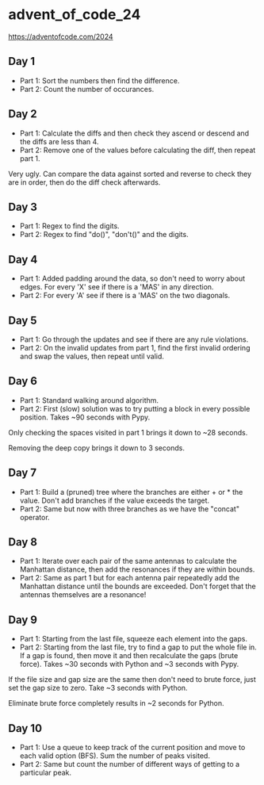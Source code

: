 # advent_of_code_24
https://adventofcode.com/2024

## Day 1
- Part 1: Sort the numbers then find the difference.
- Part 2: Count the number of occurances.

## Day 2
- Part 1: Calculate the diffs and then check they ascend or descend and the diffs are less than 4.
- Part 2: Remove one of the values before calculating the diff, then repeat part 1.

Very ugly. Can compare the data against sorted and reverse to check they are in order, then do the diff check afterwards.

## Day 3
- Part 1: Regex to find the digits.
- Part 2: Regex to find "do()", "don't()" and the digits.

## Day 4
- Part 1: Added padding around the data, so don't need to worry about edges. For every 'X' see if there is a 'MAS' in any direction. 
- Part 2: For every 'A' see if there is a 'MAS' on the two diagonals. 

## Day 5
- Part 1: Go through the updates and see if there are any rule violations.
- Part 2: On the invalid updates from part 1, find the first invalid ordering and swap the values, then repeat until valid.

## Day 6
- Part 1: Standard walking around algorithm.
- Part 2: First (slow) solution was to try putting a block in every possible position. Takes ~90 seconds with Pypy.

Only checking the spaces visited in part 1 brings it down to ~28 seconds.

Removing the deep copy brings it down to 3 seconds.

## Day 7
- Part 1: Build a (pruned) tree where the branches are either + or * the value. Don't add branches if the value exceeds the target.
- Part 2: Same but now with three branches as we have the "concat" operator.

## Day 8
- Part 1: Iterate over each pair of the same antennas to calculate the Manhattan distance, then add the resonances if they are within bounds.
- Part 2: Same as part 1 but for each antenna pair repeatedly add the Manhattan distance until the bounds are exceeded. Don't forget that the antennas themselves are a resonance!

## Day 9
- Part 1: Starting from the last file, squeeze each element into the gaps.
- Part 2: Starting from the last file, try to find a gap to put the whole file in. If a gap is found, then move it and then recalculate the gaps (brute force). Takes ~30 seconds with Python and ~3 seconds with Pypy.

If the file size and gap size are the same then don't need to brute force, just set the gap size to zero. Take ~3 seconds with Python.

Eliminate brute force completely results in ~2 seconds for Python.

## Day 10
- Part 1: Use a queue to keep track of the current position and move to each valid option (BFS). Sum the number of peaks visited.
- Part 2: Same but count the number of different ways of getting to a particular peak.
